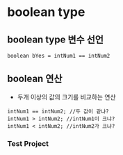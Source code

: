 # boolean type

## boolean type 변수 선언

```boolean bYes = intNum1 == intNum2```

## boolean 연산
* 두개 이상의 값의 크기를 비교하는 연산
```
intNum1 == intNum2; //두 값이 같냐?
intNum1 > intNum2; //intNum1이 크냐?
intNum1 < intNum2; //intNum2가 크냐?
```

### Test Project